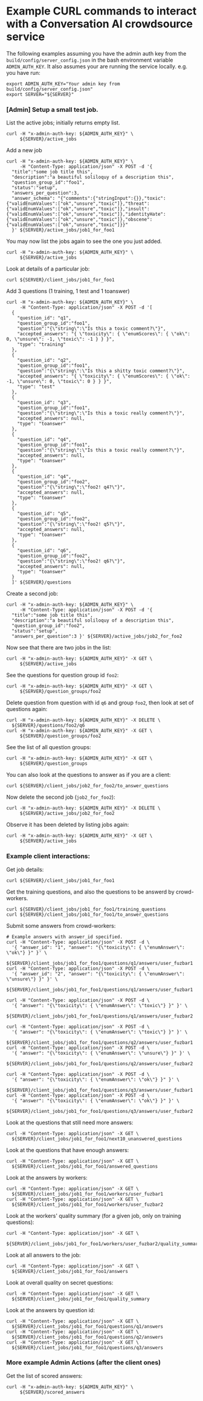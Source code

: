 # Example CURL commands to interact with a Conversation AI crowdsource service

The following examples assuming you have the admin auth key from the
`build/config/server_config.json` in the bash environment variable
`ADMIN_AUTH_KEY`. It also assumes your are running the service locally.
e.g. you have run:

```
export ADMIN_AUTH_KEY="Your admin key from build/config/server_config.json"
export SERVER="${SERVER}"
```

### [Admin] Setup a small test job.

List the active jobs; initially returns empty list.

```
curl -H "x-admin-auth-key: ${ADMIN_AUTH_KEY}" \
     ${SERVER}/active_jobs
```

Add a new job

```
curl -H "x-admin-auth-key: ${ADMIN_AUTH_KEY}" \
     -H "Content-Type: application/json" -X POST -d '{
  "title":"some job title this",
  "description":"a beautiful soliloquy of a description this",
  "question_group_id":"foo1",
  "status":"setup",
  "answers_per_question":3,
  "answer_schema": "{"comments":{"stringInput":{}},"toxic":{"validEnumValues":["ok","unsure","toxic"]},"threat":{"validEnumValues":["ok","unsure","toxic"]},"insult":{"validEnumValues":["ok","unsure","toxic"]},"identityHate":{"validEnumValues":["ok","unsure","toxic"]},"obscene":{"validEnumValues":["ok","unsure","toxic"]}}"
  }' ${SERVER}/active_jobs/job1_for_foo1
```

You may now list the jobs again to see the one you just added.

```
curl -H "x-admin-auth-key: ${ADMIN_AUTH_KEY}" \
     ${SERVER}/active_jobs
```

Look at details of a particular job:

```
curl ${SERVER}/client_jobs/job1_for_foo1
```

Add 3 questions (1 training, 1 test and 1 toanswer)

```
curl -H "x-admin-auth-key: ${ADMIN_AUTH_KEY}" \
     -H "Content-Type: application/json" -X POST -d '[
  {
    "question_id": "q1",
    "question_group_id":"foo1",
    "question":"{\"string\":\"Is this a toxic comment?\"}",
    "accepted_answers": "{ \"toxicity\": { \"enumScores\": { \"ok\": 0, \"unsure\": -1, \"toxic\": -1 } } }",
    "type": "training"
  },
  {
    "question_id": "q2",
    "question_group_id":"foo1",
    "question":"{\"string\":\"Is this a shitty toxic comment?\"}",
    "accepted_answers": "{ \"toxicity\": { \"enumScores\": { \"ok\": -1, \"unsure\": 0, \"toxic\": 0 } } }",
    "type": "test"
  },
  {
    "question_id": "q3",
    "question_group_id":"foo1",
    "question":"{\"string\":\"Is this a toxic really comment?\"}",
    "accepted_answers": null,
    "type": "toanswer"
  },
  {
    "question_id": "q4",
    "question_group_id":"foo1",
    "question":"{\"string\":\"Is this a toxic really comment?\"}",
    "accepted_answers": null,
    "type": "toanswer"
  },
  {
    "question_id": "q4",
    "question_group_id":"foo2",
    "question":"{\"string\":\"foo2! q4?\"}",
    "accepted_answers": null,
    "type": "toanswer"
  },
  {
    "question_id": "q5",
    "question_group_id":"foo2",
    "question":"{\"string\":\"foo2! q5?\"}",
    "accepted_answers": null,
    "type": "toanswer"
  },
  {
    "question_id": "q6",
    "question_group_id":"foo2",
    "question":"{\"string\":\"foo2! q6?\"}",
    "accepted_answers": null,
    "type": "toanswer"
  }
  ]' ${SERVER}/questions
```

Create a second job:

```
curl -H "x-admin-auth-key: ${ADMIN_AUTH_KEY}" \
     -H "Content-Type: application/json" -X POST -d '{
  "title":"some job title this",
  "description":"a beautiful soliloquy of a description this",
  "question_group_id":"foo2",
  "status":"setup",
  "answers_per_question":3 }' ${SERVER}/active_jobs/job2_for_foo2
```

Now see that there are two jobs in the list:

```
curl -H "x-admin-auth-key: ${ADMIN_AUTH_KEY}" -X GET \
     ${SERVER}/active_jobs
```

See the questions for question group id `foo2`:

```
curl -H "x-admin-auth-key: ${ADMIN_AUTH_KEY}" -X GET \
     ${SERVER}/question_groups/foo2
```

Delete question from question with id `q6` and group `foo2`, then look at set of questions again:

```
curl -H "x-admin-auth-key: ${ADMIN_AUTH_KEY}" -X DELETE \
  ${SERVER}/questions/foo2/q6
curl -H "x-admin-auth-key: ${ADMIN_AUTH_KEY}" -X GET \
     ${SERVER}/question_groups/foo2
```

See the list of all question groups:

```
curl -H "x-admin-auth-key: ${ADMIN_AUTH_KEY}" -X GET \
     ${SERVER}/question_groups
```

You can also look at the questions to answer as if you are a client:

```
curl ${SERVER}/client_jobs/job2_for_foo2/to_answer_questions
```

Now delete the second job (`job2_for_foo2`):

```
curl -H "x-admin-auth-key: ${ADMIN_AUTH_KEY}" -X DELETE \
     ${SERVER}/active_jobs/job2_for_foo2
```

Observe it has been deleted by listing jobs again:

```
curl -H "x-admin-auth-key: ${ADMIN_AUTH_KEY}" -X GET \
     ${SERVER}/active_jobs
```

### Example client interactions:

Get job details:

```
curl ${SERVER}/client_jobs/job1_for_foo1
```

Get the training questions, and also the questions to be answerd by crowd-workers.

```
curl ${SERVER}/client_jobs/job1_for_foo1/training_questions
curl ${SERVER}/client_jobs/job1_for_foo1/to_answer_questions
```

Submit some answers from crowd-workers:

```
# Example answers with answer_id specified.
curl -H "Content-Type: application/json" -X POST -d \
  '{ "answer_id": "1", "answer": "{\"toxicity\": { \"enumAnswer\": \"ok\"} }" }' \
  ${SERVER}/client_jobs/job1_for_foo1/questions/q1/answers/user_fuzbar1
curl -H "Content-Type: application/json" -X POST -d \
  '{ "answer_id": "2", "answer": "{\"toxicity\": { \"enumAnswer\": \"unsure\"} }" }' \
  ${SERVER}/client_jobs/job1_for_foo1/questions/q1/answers/user_fuzbar1

curl -H "Content-Type: application/json" -X POST -d \
  '{ "answer": "{\"toxicity\": { \"enumAnswer\": \"toxic\"} }" }' \
  ${SERVER}/client_jobs/job1_for_foo1/questions/q1/answers/user_fuzbar2

curl -H "Content-Type: application/json" -X POST -d \
  '{ "answer": "{\"toxicity\": { \"enumAnswer\": \"toxic\"} }" }' \
  ${SERVER}/client_jobs/job1_for_foo1/questions/q2/answers/user_fuzbar1
curl -H "Content-Type: application/json" -X POST -d \
  '{ "answer": "{\"toxicity\": { \"enumAnswer\": \"unsure\"} }" }' \
  ${SERVER}/client_jobs/job1_for_foo1/questions/q2/answers/user_fuzbar2

curl -H "Content-Type: application/json" -X POST -d \
  '{ "answer": "{\"toxicity\": { \"enumAnswer\": \"ok\"} }" }' \
  ${SERVER}/client_jobs/job1_for_foo1/questions/q3/answers/user_fuzbar1
curl -H "Content-Type: application/json" -X POST -d \
  '{ "answer": "{\"toxicity\": { \"enumAnswer\": \"ok\"} }" }' \
  ${SERVER}/client_jobs/job1_for_foo1/questions/q3/answers/user_fuzbar2
```

Look at the questions that still need more answers:

```
curl -H "Content-Type: application/json" -X GET \
  ${SERVER}/client_jobs/job1_for_foo1/next10_unanswered_questions
```

Look at the questions that have enough answers:

```
curl -H "Content-Type: application/json" -X GET \
  ${SERVER}/client_jobs/job1_for_foo1/answered_questions
```

Look at the answers by workers:

```
curl -H "Content-Type: application/json" -X GET \
  ${SERVER}/client_jobs/job1_for_foo1/workers/user_fuzbar1
curl -H "Content-Type: application/json" -X GET \
  ${SERVER}/client_jobs/job1_for_foo1/workers/user_fuzbar2
```

Look at the workers' quality summary (for a given job, only on training questions):

```
curl -H "Content-Type: application/json" -X GET \
  ${SERVER}/client_jobs/job1_for_foo1/workers/user_fuzbar2/quality_summary
```

Look at all answers to the job:

```
curl -H "Content-Type: application/json" -X GET \
  ${SERVER}/client_jobs/job1_for_foo1/answers
```

Look at overall quality on secret questions:

```
curl -H "Content-Type: application/json" -X GET \
  ${SERVER}/client_jobs/job1_for_foo1/quality_summary
```

Look at the answers by question id:

```
curl -H "Content-Type: application/json" -X GET \
  ${SERVER}/client_jobs/job1_for_foo1/questions/q1/answers
curl -H "Content-Type: application/json" -X GET \
  ${SERVER}/client_jobs/job1_for_foo1/questions/q2/answers
curl -H "Content-Type: application/json" -X GET \
  ${SERVER}/client_jobs/job1_for_foo1/questions/q3/answers
```


### More example Admin Actions (after the client ones)

Get the list of scored answers:

```
curl -H "x-admin-auth-key: ${ADMIN_AUTH_KEY}" \
     ${SERVER}/scored_answers
```
